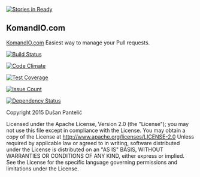 [![Stories in Ready](https://badge.waffle.io/netoff/KomandIO.com.png?label=ready&title=Ready)](https://waffle.io/netoff/KomandIO.com)
## KomandIO.com

[KomandIO.com](http://www.komandio.co) Easiest way to manage your Pull requests.

[![Build Status](https://travis-ci.org/netoff/KomandIO.com.svg?branch=master)](https://travis-ci.org/netoff/KomandIO.com)

[![Code Climate](https://codeclimate.com/github/netoff/KomandIO.com/badges/gpa.svg)](https://codeclimate.com/github/netoff/KomandIO.com)

[![Test Coverage](https://codeclimate.com/github/netoff/KomandIO.com/badges/coverage.svg)](https://codeclimate.com/github/netoff/KomandIO.com/coverage)

[![Issue Count](https://codeclimate.com/github/netoff/KomandIO.com/badges/issue_count.svg)](https://codeclimate.com/github/netoff/KomandIO.com)

[![Dependency Status](https://gemnasium.com/badges/github.com/netoff/KomandIO.com.svg)](https://gemnasium.com/github.com/netoff/KomandIO.com)

Copyright 2015 Dušan Pantelić
 
Licensed under the Apache License, Version 2.0 (the "License"); you may not use this file except in compliance with the License. You may obtain a copy of the License at http://www.apache.org/licenses/LICENSE-2.0 Unless required by applicable law or agreed to in writing, software distributed under the License is distributed on an "AS IS" BASIS, WITHOUT WARRANTIES OR CONDITIONS OF ANY KIND, either express or implied. See the License for the specific language governing permissions and limitations under the License.
